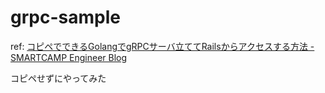 # grpc-sample

ref: [コピペでできるGolangでgRPCサーバ立ててRailsからアクセスする方法 - SMARTCAMP Engineer Blog](https://tech.smartcamp.co.jp/entry/2020/03/28/175137)

コピペせずにやってみた
